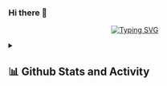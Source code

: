 ### Hi there 👋  

<p align="center">
<a href="https://git.io/typing-svg"><img src="https://readme-typing-svg.demolab.com?font=Fira+Code&pause=1000&color=800080&width=435&lines=Front-End+Web+developer;Always+learning+new+things;Welcome+to+my+code+world" alt="Typing SVG" /></a>
  </p>
<details> 
  <summary><h2>📊 Github Stats and Activity</h2></summary>

  <h3>🔥 Streak Stats</h3>

  <!-- GitHub Readme Streak Stats - https://github.com/DenverCoder1/github-readme-streak-stats -->
  <p>
    <a href="https://github.com/ikhodabande/github-readme-streak-stats">
      <img title="🔥 Get streak stats for your profile at git.io/streak-stats" alt="ikhodabande's streak" src="https://streak-stats.demolab.com/?user=ikhodabande&theme=monokai-metallian&hide_border=true"/>
    </a>
    <p>🔥 Get streak stats for your profile at <a href="https://git.io/streak-stats">git.io/streak-stats</a></p>
  </p>

  <h3>💻 GitHub Profile Stats</h3>

  <!-- https://github.com/anuraghazra/github-readme-stats -->

  <a href="https://github.com/anuraghazra/github-readme-stats"><img alt="ikhodabande's Github Stats" src="https://ikhodabande-github-readme-stats.vercel.app/api/?username=ikhodabande&show_icons=true&include_all_commits=true&count_private=true&theme=react&hide_border=true&bg_color=1F222E&title_color=F85D7F&icon_color=F8D866" height="192px"/></a>
  <a href="https://github.com/anuraghazra/github-readme-stats"><img alt="ikhodabande's Top Languages" src="https://ikhodabande-github-readme-stats.vercel.app/api/top-langs/?username=ikhodabande&langs_count=8&layout=compact&theme=react&hide_border=true&bg_color=1F222E&title_color=F85D7F&icon_color=F8D866&hide=Jupyter%20Notebook,Roff" height="192px"/></a>
  <br/>

  <b>Note:</b> Top languages is only a metric of the languages my public code consists of and doesn't reflect experience or skill level.
  
  <!-- https://github.com/ashutosh00710/github-readme-activity-graph -->

  <a href="https://github.com/ashutosh00710/github-readme-activity-graph"><img alt="ikhodabande's Activity Graph" src="https://github-readme-activity-graph.cyclic.app/graph/?username=ikhodabande&bg_color=1F222E&color=F8D866&line=F85D7F&point=FFFFFF&hide_border=true" /></a>

  <h3>⚡ Recent GitHub Activity</h3>

  <!-- https://github.com/jamesgeorge007/github-activity-readme -->
  <!--START_SECTION:activity-->

1. 🎉 Merged PR [#818](https://github.com/ikhodabande/custom-icon-badges/pull/818) in [ikhodabande/custom-icon-badges](https://github.com/ikhodabande/custom-icon-badges)
2. 🎉 Merged PR [#817](https://github.com/ikhodabande/custom-icon-badges/pull/817) in [ikhodabande/custom-icon-badges](https://github.com/ikhodabande/custom-icon-badges)
3. 🎉 Merged PR [#523](https://github.com/ikhodabande/github-readme-streak-stats/pull/523) in [ikhodabande/github-readme-streak-stats](https://github.com/ikhodabande/github-readme-streak-stats)
4. 🗣 Commented on [#104](https://github.com/ikhodabande/table2ascii/issues/104) in [ikhodabande/table2ascii](https://github.com/ikhodabande/table2ascii)
5. 🎉 Merged PR [#816](https://github.com/ikhodabande/custom-icon-badges/pull/816) in [ikhodabande/custom-icon-badges](https://github.com/ikhodabande/custom-icon-badges)
<!--END_SECTION:activity-->

</details>
